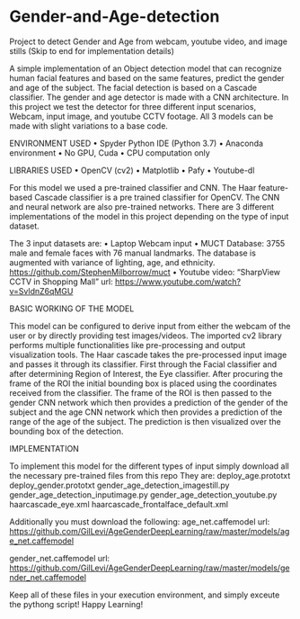 # Gender-and-Age-detection
Project to detect Gender and Age from webcam, youtube video, and image stills
(Skip to end for implementation details)

A simple implementation of an Object detection model that can recognize human facial features and based on the same features, predict the gender and age of the subject. The facial detection is based on a Cascade classifier. The gender and age detector is made with a CNN architecture. In this project we test the detector for three different input scenarios, Webcam, input image, and youtube CCTV footage. All 3 models can be made with slight variations to a base code.

ENVIRONMENT USED
•	Spyder Python IDE (Python 3.7)
•	Anaconda environment
•	No GPU, Cuda
•	CPU computation only

LIBRARIES USED
•	OpenCV (cv2)
•	Matplotlib
•	Pafy
•	Youtube-dl

For this model we used a pre-trained classifier and CNN.
The Haar feature-based Cascade classifier is a pre trained classifier for OpenCV. The CNN and neural network are also pre-trained networks. There are 3 different implementations of the model in this project depending on the type of input dataset.

The 3 input datasets are:
•	Laptop Webcam input
•	MUCT Database:    3755 male and female faces with 76 manual landmarks. The database is augmented with variance of lighting, age, and ethnicity. https://github.com/StephenMilborrow/muct
•	Youtube video: “SharpView CCTV in Shopping Mall”   url: https://www.youtube.com/watch?v=SvldnZ6qMGU


BASIC WORKING OF THE MODEL

This model can be configured to derive input from either the webcam of the user or by directly providing test images/videos. The imported cv2 library performs multiple functionalities like pre-processing and output visualization tools.                                                                                                                   The Haar cascade takes the pre-processed input image and passes it through its classifier. First through the Facial classifier and after determining Region of Interest, the Eye classifier. After procuring the frame of the ROI the initial bounding box is placed using the coordinates received from the classifier.     The frame of the ROI is then passed to the gender CNN network which then provides a prediction of the gender of the subject and the age CNN network which then provides a prediction of the range of the age of the subject. The prediction is then visualized over the bounding box of the detection.



IMPLEMENTATION

To implement this model for the different types of input simply download all the necessary pre-trained files from this repo
They are:
deploy_age.prototxt
deploy_gender.prototxt
gender_age_detection_imagestill.py
gender_age_detection_inputimage.py
gender_age_detection_youtube.py
haarcascade_eye.xml
haarcascade_frontalface_default.xml

Additionally you must download the following:
age_net.caffemodel
url: https://github.com/GilLevi/AgeGenderDeepLearning/raw/master/models/age_net.caffemodel

gender_net.caffemodel
url: https://github.com/GilLevi/AgeGenderDeepLearning/raw/master/models/gender_net.caffemodel

Keep all of these files in your execution environment,
and simply exceute the pythong script!
Happy Learning!

